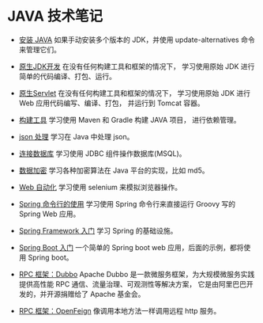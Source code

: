 # JAVA 技术笔记

- [安装 JAVA](JdkManagement.md)
  如果手动安装多个版本的 JDK，并使用 update-alternatives 命令来管理它们。

- [原生JDK开发](TryNativeJDK/README.md)
  在没有任何构建工具和框架的情况下，
  学习使用原始 JDK 进行简单的代码编译、打包、运行。

- [原生Servlet](TryNativeServlet/README.md)
  在没有任何构建工具和框架的情况下，
  学习使用原始 JDK 进行 Web 应用代码编写、编译、打包，
  并运行到 Tomcat 容器。

- [构建工具](TryBuild/README.md)
  学习使用 Maven 和 Gradle 构建 JAVA 项目，
  进行依赖管理。

- [json 处理](TryJson/README.md)
  学习在 Java 中处理 json。

- [连接数据库](TryMySQL/README.md)
  学习使用 JDBC 组件操作数据库(MSQL)。

- [数据加密](TryEncryption/README.md)
  学习各种加密算法在 Java 平台的实现，比如 md5。

- [Web 自动化](TrySelenium/README.md)
  学习使用 selenium 来模拟浏览器操作。

- [Spring 命令行的使用](TrySpringBootCLI/README.md)
  学习使用 Spring 命令行来直接运行 Groovy 写的 Spring Web 应用。

- [Spring Framework 入门](TrySpringFramework/README.md)
  学习 Spring 的基础设施。

- [Spring Boot 入门](TrySpringBoot/HELP.md)
  一个简单的 Spring boot web 应用，后面的示例，都将使用 Spring boot。

- [RPC 框架：Dubbo](TryDubbo/README.md)
  Apache Dubbo 是一款微服务框架，为大规模微服务实践提供高性能 RPC 通信、流量治理、可观测性等解决方案，
  它是由阿里巴巴开发的，并开源捐赠给了 Apache 基金会。

- [RPC 框架：OpenFeign](TryOpenFeign/README.md)
  像调用本地方法一样调用远程 http 服务。